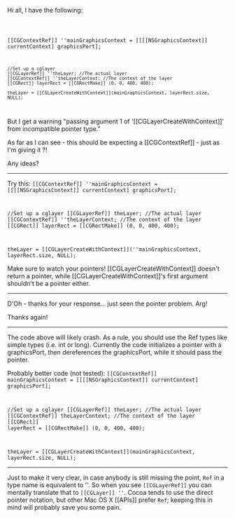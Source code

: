 

Hi all, I have the following:

<code>

[[CGContextRef]] ''mainGraphicsContext = [[[[NSGraphicsContext]] currentContext] graphicsPort];

	//Set up a cglayer
	[[CGLayerRef]] ''theLayer; //The actual layer
	[[CGContextRef]] ''theLayerContext; //The context of the layer
	[[CGRect]] layerRect = [[CGRectMake]] (0, 0, 400, 400);
	
	theLayer = [[CGLayerCreateWithContext]](mainGraphicsContext, layerRect.size, NULL);

</code>

But I get a warning "passing argument 1 of '[[CGLayerCreateWithContext]]' from incompatible pointer type."

As far as I can see - this should be expecting a [[CGContextRef]] - just as I'm giving it ?!

Any ideas?

----

Try this:
<code>[[CGContextRef]] ''mainGraphicsContext = [[[[NSGraphicsContext]] currentContext] graphicsPort];

//Set up a cglayer
[[CGLayerRef]] theLayer; //The actual layer
[[CGContextRef]] ''theLayerContext; //The context of the layer
[[CGRect]] layerRect = [[CGRectMake]] (0, 0, 400, 400);

theLayer = [[CGLayerCreateWithContext]](''mainGraphicsContext, layerRect.size, NULL);</code>

Make sure to watch your pointers! [[CGLayerCreateWithContext]] doesn't return a pointer, while [[CGLayerCreateWithContext]]'s first argument shouldn't be a pointer either.

----


D'Oh - thanks for your response... just seen the pointer problem. Arg!

Thanks again!

----

The code above will likely crash. As a rule, you should use the Ref types like simple types (i.e. int or long).
Currently the code initializes a pointer with a graphicsPort, then dereferences the graphicsPort, while it should pass the pointer.

Probably better code (not tested):
<code>[[CGContextRef]] mainGraphicsContext = [[[[NSGraphicsContext]] currentContext] graphicsPort];

//Set up a cglayer
[[CGLayerRef]] theLayer; //The actual layer
[[CGContextRef]] theLayerContext; //The context of the layer
[[CGRect]] layerRect = [[CGRectMake]] (0, 0, 400, 400);

theLayer = [[CGLayerCreateWithContext]](mainGraphicsContext, layerRect.size, NULL);</code>

----

Just to make it very clear, in case anybody is still missing the point, <code>Ref</code> in a type name is equivalent to ''. So when you see <code>[[CGLayerRef]]</code> you can mentally translate that to <code>[[CGLayer]] ''</code>. Cocoa tends to use the direct pointer notation, but other Mac OS X [[APIs]] prefer <code>Ref</code>; keeping this in mind will probably save you some pain.